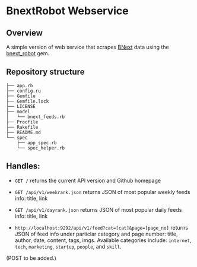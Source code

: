 # BnextRobot Webservice

## Overview
A simple version of web service that scrapes [BNext](http://www.bnext.com.tw/) data using the [bnext_robot](https://rubygems.org/gems/bnext_robot) gem.

## Repository structure
```
├── app.rb
├── config.ru
├── Gemfile
├── Gemfile.lock
├── LICENSE
├── model
│   └── bnext_feeds.rb
├── Procfile
├── Rakefile
├── README.md
└── spec
    ├── app_spec.rb
    └── spec_helper.rb
```

## Handles:

- `GET /`
returns the current API version and Github homepage

- `GET /api/v1/weekrank.json`
returns JSON of most popular weekly feeds info: title, link 

- `GET /api/v1/dayrank.json`
returns JSON of most popular daily feeds info: title, link

- `http://localhost:9292/api/v1/feed?cat=[cat]&page=[page_no]`
returns JSON of feed info under particlar category and page number: title, author, date, content, tags, imgs. Available categories include: `internet`, `tech`, `marketing`, `startup`, `people`, and `skill`.

(POST to be added.)
